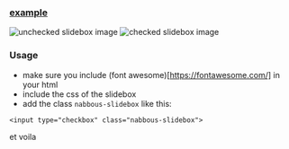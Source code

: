 ### [example](https://jsfiddle.net/jefhmznp/)
![unchecked slidebox image](https://i.imgur.com/KovDQBR.png)
![checked slidebox image](https://i.imgur.com/RKXEOjZ.png)


### Usage

- make sure you include (font awesome)[https://fontawesome.com/] in your html
- include the css of the slidebox
- add the class `nabbous-slidebox` like this:

`<input type="checkbox" class="nabbous-slidebox">`
    
et voila
